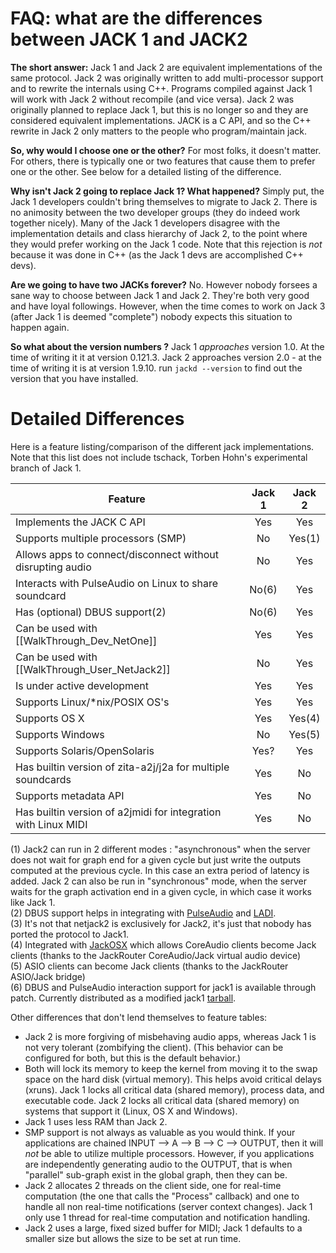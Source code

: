 # FAQ: what are the differences between JACK 1 and JACK2

**The short answer:** Jack 1 and Jack 2 are equivalent implementations of the same protocol. Jack 2 was originally written to add multi-processor support and to rewrite the internals using C++.  Programs compiled against Jack 1 will work with Jack 2 without recompile (and vice versa).  Jack 2 was originally planned to replace Jack 1, but this is no longer so and they are considered equivalent implementations.  JACK is a C API, and so the C++ rewrite in Jack 2 only matters to the people who program/maintain jack.

**So, why would I choose one or the other?**  For most folks, it doesn't matter.  For others, there is typically one or two features that cause them to prefer one or the other.  See below for a detailed listing of the difference.

**Why isn't Jack 2 going to replace Jack 1?  What happened?**  Simply put, the Jack 1 developers couldn't bring themselves to migrate to Jack 2.  There is no animosity between the two developer groups (they do indeed work together nicely).  Many of the Jack 1 developers disagree with the implementation details and class hierarchy of Jack 2, to the point where they would prefer working on the Jack 1 code.  Note that this rejection is *not* because it was done in C++ (as the Jack 1 devs are accomplished C++ devs).

**Are we going to have two JACKs forever?**  No.  However nobody forsees a sane way to choose between Jack 1 and Jack 2.  They're both very good and have loyal followings.  However, when the time comes to work on Jack 3 (after Jack 1 is deemed "complete") nobody expects this situation to happen again.

**So what about the version numbers ?** Jack 1 _approaches_ version 1.0. At the time of writing it it at version 0.121.3. Jack 2 approaches version 2.0 - at the time of writing it is at version 1.9.10. run `jackd --version` to find out the version that you have installed.


# Detailed Differences

Here is a feature listing/comparison of the different jack implementations.  Note that this list does not include tschack, Torben Hohn's experimental branch of Jack 1.

| **Feature**                                                |  **Jack 1**  | **Jack 2** |
|------------------------------------------------------------|:------------:|:----------:|
| Implements the JACK C API                                  |  Yes         |  Yes       |
| Supports multiple processors (SMP)                         |  No          |  Yes(1)    |
| Allows apps to connect/disconnect without disrupting audio |  No          |  Yes       |
| Interacts with PulseAudio on Linux to share soundcard      |  No(6)       |  Yes       |
| Has (optional) DBUS support(2)                             |  No(6)       |  Yes       |
| Can be used with [[WalkThrough_Dev_NetOne]]                |  Yes         |  Yes       |
| Can be used with [[WalkThrough_User_NetJack2]]             |  No          |  Yes       |
| Is under active development                                |  Yes         |  Yes       |
| Supports Linux/*nix/POSIX OS's                             |  Yes         |  Yes       |
| Supports OS X                                              |  Yes         |  Yes(4)    |
| Supports Windows                                           |  No          |  Yes(5)    |
| Supports Solaris/OpenSolaris                               |  Yes?        |  Yes       |
| Has builtin version of zita-a2j/j2a for multiple soundcards | Yes         |  No        |
| Supports metadata API                                       | Yes         |  No        |
| Has builtin version of a2jmidi for integration with Linux MIDI | Yes       | No        |

(1) Jack2 can run in 2 different modes : "asynchronous" when the server does not wait for graph end for a given cycle but just write the outputs computed at the previous cycle. In this case an extra period of latency is added.  Jack 2 can also be run in "synchronous" mode, when the server waits for the graph activation end in a given cycle, in which case it works like Jack 1.  
(2) DBUS support helps in integrating with [PulseAudio](http://www.pulseaudio.org/) and [LADI](http://ladish.org/wiki/ladi).  
(3) It's not that netjack2 is exclusively for Jack2, it's just that nobody has ported the protocol to Jack1.  
(4) Integrated with [JackOSX](http://www.jackosx.com/) which allows CoreAudio clients become Jack clients (thanks to the JackRouter CoreAudio/Jack virtual audio device)  
(5) ASIO clients can become Jack clients (thanks to the JackRouter ASIO/Jack bridge)  
(6) DBUS and PulseAudio interaction support for jack1 is available through patch. Currently distributed as a modified jack1 [tarball](http://nedko.arnaudov.name/soft/jack/dbus/).

Other differences that don't lend themselves to feature tables:

* Jack 2 is more forgiving of misbehaving audio apps, whereas Jack 1 is not very tolerant (zombifying the client).  (This behavior can be configured for both, but this is the default behavior.)
* Both will lock its memory to keep the kernel from moving it to the swap space on the hard disk (virtual memory).  This helps avoid critical delays (xruns).  Jack 1 locks all critical data (shared memory), process data, and executable code.  Jack 2 locks all critical data (shared memory) on systems that support it (Linux, OS X and Windows).
* Jack 1 uses less RAM than Jack 2.
* SMP support is not always as valuable as you would think.  If your applications are chained INPUT --> A --> B --> C --> OUTPUT, then it will _not_ be able to utilize multiple processors.  However, if you applications are independently generating audio to the OUTPUT, that is when "parallel" sub-graph exist in the global graph, then they can be.
* Jack 2 allocates 2 threads on the client side, one for real-time computation (the one that calls the "Process" callback) and one to handle all non real-time notifications (server context changes). Jack 1 only use 1 thread for real-time computation and notification handling.
* Jack 2 uses a large, fixed sized buffer for MIDI; Jack 1 defaults to a smaller size but allows the size to be set at run time.

